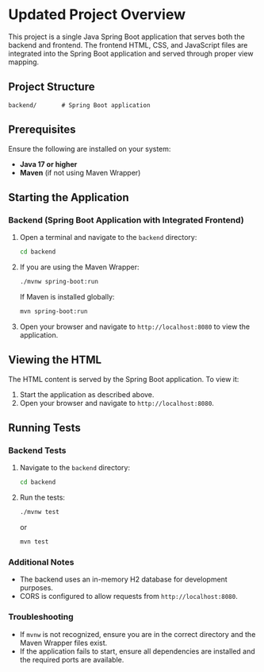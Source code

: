 # Updated Project Overview

This project is a single Java Spring Boot application that serves both the backend and frontend. The frontend HTML, CSS, and JavaScript files are integrated into the Spring Boot application and served through proper view mapping.

## Project Structure
```
backend/       # Spring Boot application
```

## Prerequisites
Ensure the following are installed on your system:
- **Java 17 or higher**
- **Maven** (if not using Maven Wrapper)

## Starting the Application

### Backend (Spring Boot Application with Integrated Frontend)
1. Open a terminal and navigate to the `backend` directory:
   ```bash
   cd backend
   ```
2. If you are using the Maven Wrapper:
   ```bash
   ./mvnw spring-boot:run
   ```
   If Maven is installed globally:
   ```bash
   mvn spring-boot:run
   ```
3. Open your browser and navigate to `http://localhost:8080` to view the application.

## Viewing the HTML
The HTML content is served by the Spring Boot application. To view it:
1. Start the application as described above.
2. Open your browser and navigate to `http://localhost:8080`.

## Running Tests

### Backend Tests
1. Navigate to the `backend` directory:
   ```bash
   cd backend
   ```
2. Run the tests:
   ```bash
   ./mvnw test
   ```
   or
   ```bash
   mvn test
   ```

### Additional Notes
- The backend uses an in-memory H2 database for development purposes.
- CORS is configured to allow requests from `http://localhost:8080`.

### Troubleshooting
- If `mvnw` is not recognized, ensure you are in the correct directory and the Maven Wrapper files exist.
- If the application fails to start, ensure all dependencies are installed and the required ports are available.